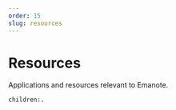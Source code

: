 ```yaml
---
order: 15
slug: resources
---
```


# Resources

Applications and resources relevant to Emanote.

```query
children:.
```